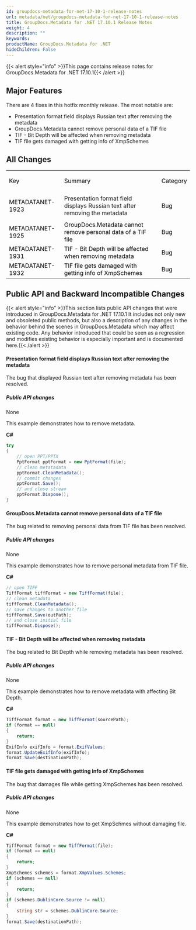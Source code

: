 ```yaml
---
id: groupdocs-metadata-for-net-17-10-1-release-notes
url: metadata/net/groupdocs-metadata-for-net-17-10-1-release-notes
title: GroupDocs.Metadata for .NET 17.10.1 Release Notes
weight: 4
description: ""
keywords: 
productName: GroupDocs.Metadata for .NET
hideChildren: False
---
```

{{< alert style="info" >}}This page contains release notes for GroupDocs.Metadata for .NET 17.10.1{{< /alert >}}

## Major Features

There are 4 fixes in this hotfix monthly release. The most notable are:  

*   Presentation format field displays Russian text after removing the metadata
*   GroupDocs.Metadata cannot remove personal data of a TIF file
*   TIF - Bit Depth will be affected when removing metadata
*   TIF file gets damaged with getting info of XmpSchemes  
      
    

## All Changes

<table class="confluenceTable"><tbody><tr><td class="confluenceTd"><p><span style="color: rgb(0, 0, 0);">Key</span></p></td><td class="confluenceTd"><p><span style="color: rgb(0, 0, 0);">Summary</span></p></td><td class="confluenceTd"><p><span style="color: rgb(0, 0, 0);">Category</span></p></td></tr><tr><td class="confluenceTd"><p><span style="color: rgb(0, 0, 0);">METADATANET-1923</span></p></td><td class="confluenceTd">Presentation format field displays Russian text after removing the metadata</td><td class="confluenceTd"><p><span style="color: rgb(0, 0, 0);">Bug</span></p></td></tr><tr><td class="confluenceTd"><span style="color: rgb(0, 0, 0);">METADATANET-1925</span></td><td class="confluenceTd"><span style="color: rgb(0, 0, 0);">GroupDocs.Metadata cannot remove personal data of a TIF file</span></td><td class="confluenceTd"><span style="color: rgb(0, 0, 0);">Bug</span></td></tr><tr><td class="confluenceTd"><span style="color: rgb(0, 0, 0);">METADATANET-1931</span></td><td class="confluenceTd"><span style="color: rgb(0, 0, 0);">TIF - Bit Depth will be affected when removing metadata</span></td><td class="confluenceTd"><span style="color: rgb(0, 0, 0);">Bug</span></td></tr><tr><td class="confluenceTd"><span style="color: rgb(0, 0, 0);">METADATANET-1932</span></td><td class="confluenceTd"><span style="color: rgb(0, 0, 0);">TIF file gets damaged with getting info of XmpSchemes</span></td><td class="confluenceTd"><span style="color: rgb(0, 0, 0);">Bug</span></td></tr></tbody></table>

## Public API and Backward Incompatible Changes

{{< alert style="info" >}}This section lists public API changes that were introduced in GroupDocs.Metadata for .NET 17.10.1 It includes not only new and obsoleted public methods, but also a description of any changes in the behavior behind the scenes in GroupDocs.Metadata which may affect existing code. Any behavior introduced that could be seen as a regression and modifies existing behavior is especially important and is documented here.{{< /alert >}}

#### Presentation format field displays Russian text after removing the metadata

The bug that displayed Russian text after removing metadata has been resolved.

##### Public API changes

None

This example demonstrates how to remove metadata.

**C#**

```csharp
try
{
    // open PPT/PPTX
    PptFormat pptFormat = new PptFormat(file);
    // clean metatadata
    pptFormat.CleanMetadata();
    // commit changes
    pptFormat.Save();
    // and close stream
    pptFormat.Dispose();
}

```

#### GroupDocs.Metadata cannot remove personal data of a TIF file

The bug related to removing personal data from TIF file has been resolved.

##### Public API changes

None

This example demonstrates how to remove personal metadata from TIF file.

**C#**

```csharp
// open TIFF
TiffFormat tiffFormat = new TiffFormat(file);
// clean metadata
tiffFormat.CleanMetadata();
// save changes to another file
tiffFormat.Save(outPath);
// and close initial file
tiffFormat.Dispose();
```

#### TIF - Bit Depth will be affected when removing metadata

The bug related to Bit Depth while removing metadata has been resolved.

##### Public API changes

None

This example demonstrates how to remove metadata with affecting Bit Depth.

**C#**

```csharp
TiffFormat format = new TiffFormat(sourcePath);
if (format == null)
{
    return;
}
ExifInfo exifInfo = format.ExifValues;
format.UpdateExifInfo(exifInfo);
format.Save(destinationPath);
```

#### TIF file gets damaged with getting info of XmpSchemes

The bug that damages file while getting XmpSchemes has been resolved.

##### Public API changes

None

This example demonstrates how to get XmpSchmes without damaging file.

**C#**

```csharp
TiffFormat format = new TiffFormat(file);
if (format == null)
{
    return;
}
XmpSchemes schemes = format.XmpValues.Schemes;
if (schemes == null)
{
    return;
}
if (schemes.DublinCore.Source != null)
{
    string str = schemes.DublinCore.Source;
}
format.Save(destinationPath);
```
